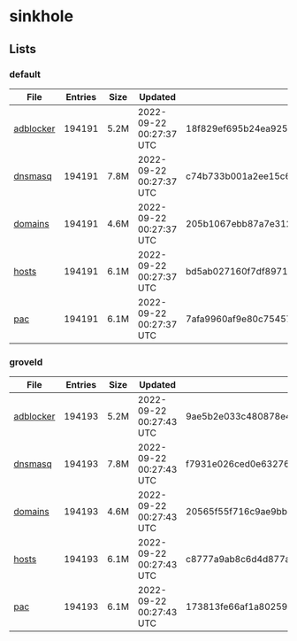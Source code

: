 # sinkhole

## Lists

### default

|File|Entries|Size|Updated|Hash|
|-|-|-|-|-|
|[adblocker](https://raw.githubusercontent.com/groveld/sinkhole/lists/default/adblocker.txt)|194191|5.2M|2022-09-22 00:27:37 UTC|18f829ef695b24ea9254e29bab4b58a25684c879fc22bd58a3c40576ea2cb15c|
|[dnsmasq](https://raw.githubusercontent.com/groveld/sinkhole/lists/default/dnsmasq.txt)|194191|7.8M|2022-09-22 00:27:37 UTC|c74b733b001a2ee15c6e9dc54da21aedd9d86279daf27a686ff93d965858e362|
|[domains](https://raw.githubusercontent.com/groveld/sinkhole/lists/default/domains.txt)|194191|4.6M|2022-09-22 00:27:37 UTC|205b1067ebb87a7e312b856a8a01886f9b10f69c59d8369067ed8f15ff1e0926|
|[hosts](https://raw.githubusercontent.com/groveld/sinkhole/lists/default/hosts.txt)|194191|6.1M|2022-09-22 00:27:37 UTC|bd5ab027160f7df8971e17414262c788f2bf589ece60a754d1e35023a6758363|
|[pac](https://raw.githubusercontent.com/groveld/sinkhole/lists/default/pac.txt)|194191|6.1M|2022-09-22 00:27:37 UTC|7afa9960af9e80c754575f2a8e8b2f038dbe05ddca7e3a5b67111c520e9a2add|

### groveld

|File|Entries|Size|Updated|Hash|
|-|-|-|-|-|
|[adblocker](https://raw.githubusercontent.com/groveld/sinkhole/lists/groveld/adblocker.txt)|194193|5.2M|2022-09-22 00:27:43 UTC|9ae5b2e033c480878e4e4a1366b11dd58dca9e62b3f458b53f80cd236a105975|
|[dnsmasq](https://raw.githubusercontent.com/groveld/sinkhole/lists/groveld/dnsmasq.txt)|194193|7.8M|2022-09-22 00:27:43 UTC|f7931e026ced0e632760c6fabd3081072d38f3022a11638cd6b65f141253dced|
|[domains](https://raw.githubusercontent.com/groveld/sinkhole/lists/groveld/domains.txt)|194193|4.6M|2022-09-22 00:27:43 UTC|20565f55f716c9ae9bb933347fe0c4473b23c8724e7b686dadd459dc1b05f6e9|
|[hosts](https://raw.githubusercontent.com/groveld/sinkhole/lists/groveld/hosts.txt)|194193|6.1M|2022-09-22 00:27:43 UTC|c8777a9ab8c6d4d877a18e11b342e9f62542014cca307b6c39a04742a6bb941b|
|[pac](https://raw.githubusercontent.com/groveld/sinkhole/lists/groveld/pac.txt)|194193|6.1M|2022-09-22 00:27:43 UTC|173813fe66af1a80259bc12100a0484a418a47260e4d1703d75aeb6477bcb848|
